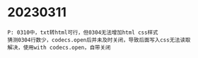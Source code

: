 # 20230311
    P: 0310中，txt转html可行，但0304无法增加html css样式
    猜测0304行数少，codecs.open后并未及时关闭，导致后面写入css无法读取
    解决，使用with codecs.open，自带关闭